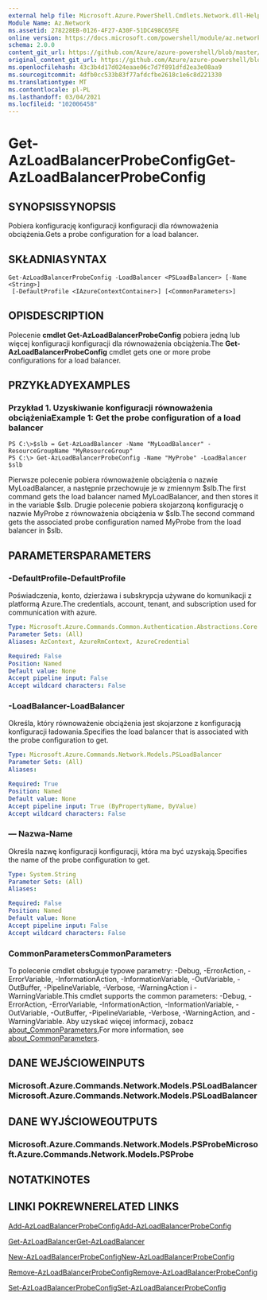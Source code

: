 ```yaml
---
external help file: Microsoft.Azure.PowerShell.Cmdlets.Network.dll-Help.xml
Module Name: Az.Network
ms.assetid: 278228EB-0126-4F27-A30F-51DC498C65FE
online version: https://docs.microsoft.com/powershell/module/az.network/get-azloadbalancerprobeconfig
schema: 2.0.0
content_git_url: https://github.com/Azure/azure-powershell/blob/master/src/Network/Network/help/Get-AzLoadBalancerProbeConfig.md
original_content_git_url: https://github.com/Azure/azure-powershell/blob/master/src/Network/Network/help/Get-AzLoadBalancerProbeConfig.md
ms.openlocfilehash: 43c3b4d17d024eaae06c7d7f891dfd2ea3e08aa9
ms.sourcegitcommit: 4dfb0cc533b83f77afdcfbe2618c1e6c8d221330
ms.translationtype: MT
ms.contentlocale: pl-PL
ms.lasthandoff: 03/04/2021
ms.locfileid: "102006458"
---
```

# <span data-ttu-id="fcfba-101">Get-AzLoadBalancerProbeConfig</span><span class="sxs-lookup"><span data-stu-id="fcfba-101">Get-AzLoadBalancerProbeConfig</span></span>

## <span data-ttu-id="fcfba-102">SYNOPSIS</span><span class="sxs-lookup"><span data-stu-id="fcfba-102">SYNOPSIS</span></span>
<span data-ttu-id="fcfba-103">Pobiera konfigurację konfiguracji konfiguracji dla równoważenia obciążenia.</span><span class="sxs-lookup"><span data-stu-id="fcfba-103">Gets a probe configuration for a load balancer.</span></span>

## <span data-ttu-id="fcfba-104">SKŁADNIA</span><span class="sxs-lookup"><span data-stu-id="fcfba-104">SYNTAX</span></span>

```
Get-AzLoadBalancerProbeConfig -LoadBalancer <PSLoadBalancer> [-Name <String>]
 [-DefaultProfile <IAzureContextContainer>] [<CommonParameters>]
```

## <span data-ttu-id="fcfba-105">OPIS</span><span class="sxs-lookup"><span data-stu-id="fcfba-105">DESCRIPTION</span></span>
<span data-ttu-id="fcfba-106">Polecenie **cmdlet Get-AzLoadBalancerProbeConfig** pobiera jedną lub więcej konfiguracji konfiguracji dla równoważenia obciążenia.</span><span class="sxs-lookup"><span data-stu-id="fcfba-106">The **Get-AzLoadBalancerProbeConfig** cmdlet gets one or more probe configurations for a load balancer.</span></span>

## <span data-ttu-id="fcfba-107">PRZYKŁADY</span><span class="sxs-lookup"><span data-stu-id="fcfba-107">EXAMPLES</span></span>

### <span data-ttu-id="fcfba-108">Przykład 1. Uzyskiwanie konfiguracji równoważenia obciążenia</span><span class="sxs-lookup"><span data-stu-id="fcfba-108">Example 1: Get the probe configuration of a load balancer</span></span>
```
PS C:\>$slb = Get-AzLoadBalancer -Name "MyLoadBalancer" -ResourceGroupName "MyResourceGroup"
PS C:\> Get-AzLoadBalancerProbeConfig -Name "MyProbe" -LoadBalancer $slb
```

<span data-ttu-id="fcfba-109">Pierwsze polecenie pobiera równoważenie obciążenia o nazwie MyLoadBalancer, a następnie przechowuje je w zmiennym $slb.</span><span class="sxs-lookup"><span data-stu-id="fcfba-109">The first command gets the load balancer named MyLoadBalancer, and then stores it in the variable $slb.</span></span>
<span data-ttu-id="fcfba-110">Drugie polecenie pobiera skojarzoną konfigurację o nazwie MyProbe z równoważenia obciążenia w $slb.</span><span class="sxs-lookup"><span data-stu-id="fcfba-110">The second command gets the associated probe configuration named MyProbe from the load balancer in $slb.</span></span>

## <span data-ttu-id="fcfba-111">PARAMETERS</span><span class="sxs-lookup"><span data-stu-id="fcfba-111">PARAMETERS</span></span>

### <span data-ttu-id="fcfba-112">-DefaultProfile</span><span class="sxs-lookup"><span data-stu-id="fcfba-112">-DefaultProfile</span></span>
<span data-ttu-id="fcfba-113">Poświadczenia, konto, dzierżawa i subskrypcja używane do komunikacji z platformą Azure.</span><span class="sxs-lookup"><span data-stu-id="fcfba-113">The credentials, account, tenant, and subscription used for communication with azure.</span></span>

```yaml
Type: Microsoft.Azure.Commands.Common.Authentication.Abstractions.Core.IAzureContextContainer
Parameter Sets: (All)
Aliases: AzContext, AzureRmContext, AzureCredential

Required: False
Position: Named
Default value: None
Accept pipeline input: False
Accept wildcard characters: False
```

### <span data-ttu-id="fcfba-114">-LoadBalancer</span><span class="sxs-lookup"><span data-stu-id="fcfba-114">-LoadBalancer</span></span>
<span data-ttu-id="fcfba-115">Określa, który równoważenie obciążenia jest skojarzone z konfiguracją konfiguracji ładowania.</span><span class="sxs-lookup"><span data-stu-id="fcfba-115">Specifies the load balancer that is associated with the probe configuration to get.</span></span>

```yaml
Type: Microsoft.Azure.Commands.Network.Models.PSLoadBalancer
Parameter Sets: (All)
Aliases:

Required: True
Position: Named
Default value: None
Accept pipeline input: True (ByPropertyName, ByValue)
Accept wildcard characters: False
```

### <span data-ttu-id="fcfba-116">— Nazwa</span><span class="sxs-lookup"><span data-stu-id="fcfba-116">-Name</span></span>
<span data-ttu-id="fcfba-117">Określa nazwę konfiguracji konfiguracji, która ma być uzyskają.</span><span class="sxs-lookup"><span data-stu-id="fcfba-117">Specifies the name of the probe configuration to get.</span></span>

```yaml
Type: System.String
Parameter Sets: (All)
Aliases:

Required: False
Position: Named
Default value: None
Accept pipeline input: False
Accept wildcard characters: False
```

### <span data-ttu-id="fcfba-118">CommonParameters</span><span class="sxs-lookup"><span data-stu-id="fcfba-118">CommonParameters</span></span>
<span data-ttu-id="fcfba-119">To polecenie cmdlet obsługuje typowe parametry: -Debug, -ErrorAction, -ErrorVariable, -InformationAction, -InformationVariable, -OutVariable, -OutBuffer, -PipelineVariable, -Verbose, -WarningAction i -WarningVariable.</span><span class="sxs-lookup"><span data-stu-id="fcfba-119">This cmdlet supports the common parameters: -Debug, -ErrorAction, -ErrorVariable, -InformationAction, -InformationVariable, -OutVariable, -OutBuffer, -PipelineVariable, -Verbose, -WarningAction, and -WarningVariable.</span></span> <span data-ttu-id="fcfba-120">Aby uzyskać więcej informacji, zobacz [about_CommonParameters.](http://go.microsoft.com/fwlink/?LinkID=113216)</span><span class="sxs-lookup"><span data-stu-id="fcfba-120">For more information, see [about_CommonParameters](http://go.microsoft.com/fwlink/?LinkID=113216).</span></span>

## <span data-ttu-id="fcfba-121">DANE WEJŚCIOWE</span><span class="sxs-lookup"><span data-stu-id="fcfba-121">INPUTS</span></span>

### <span data-ttu-id="fcfba-122">Microsoft.Azure.Commands.Network.Models.PSLoadBalancer</span><span class="sxs-lookup"><span data-stu-id="fcfba-122">Microsoft.Azure.Commands.Network.Models.PSLoadBalancer</span></span>

## <span data-ttu-id="fcfba-123">DANE WYJŚCIOWE</span><span class="sxs-lookup"><span data-stu-id="fcfba-123">OUTPUTS</span></span>

### <span data-ttu-id="fcfba-124">Microsoft.Azure.Commands.Network.Models.PSProbe</span><span class="sxs-lookup"><span data-stu-id="fcfba-124">Microsoft.Azure.Commands.Network.Models.PSProbe</span></span>

## <span data-ttu-id="fcfba-125">NOTATKI</span><span class="sxs-lookup"><span data-stu-id="fcfba-125">NOTES</span></span>

## <span data-ttu-id="fcfba-126">LINKI POKREWNE</span><span class="sxs-lookup"><span data-stu-id="fcfba-126">RELATED LINKS</span></span>

[<span data-ttu-id="fcfba-127">Add-AzLoadBalancerProbeConfig</span><span class="sxs-lookup"><span data-stu-id="fcfba-127">Add-AzLoadBalancerProbeConfig</span></span>](./Add-AzLoadBalancerProbeConfig.md)

[<span data-ttu-id="fcfba-128">Get-AzLoadBalancer</span><span class="sxs-lookup"><span data-stu-id="fcfba-128">Get-AzLoadBalancer</span></span>](./Get-AzLoadBalancer.md)

[<span data-ttu-id="fcfba-129">New-AzLoadBalancerProbeConfig</span><span class="sxs-lookup"><span data-stu-id="fcfba-129">New-AzLoadBalancerProbeConfig</span></span>](./New-AzLoadBalancerProbeConfig.md)

[<span data-ttu-id="fcfba-130">Remove-AzLoadBalancerProbeConfig</span><span class="sxs-lookup"><span data-stu-id="fcfba-130">Remove-AzLoadBalancerProbeConfig</span></span>](./Remove-AzLoadBalancerProbeConfig.md)

[<span data-ttu-id="fcfba-131">Set-AzLoadBalancerProbeConfig</span><span class="sxs-lookup"><span data-stu-id="fcfba-131">Set-AzLoadBalancerProbeConfig</span></span>](./Set-AzLoadBalancerProbeConfig.md)


